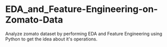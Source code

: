 # EDA_and_Feature-Engineering-on-Zomato-Data

Analyze zomato dataset by performing EDA and Feature Engineering using Python to get the idea about it's operations.

